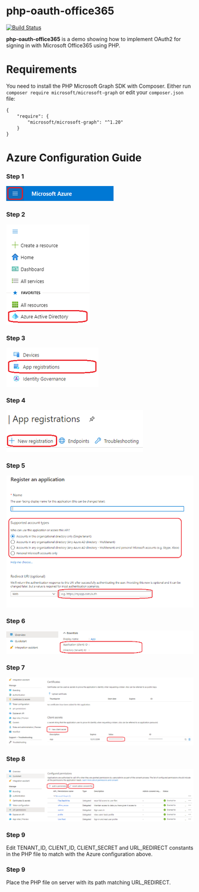 # php-oauth-office365

[![Build Status](https://travis-ci.org/joemccann/dillinger.svg?branch=master)](https://github.com/romware/php-oauth-office365)

**php-oauth-office365** is a demo showing how to implement OAuth2 for signing in with Microsoft Office365 using PHP.

# Requirements

You need to install the PHP Microsoft Graph SDK with Composer. Either run `composer require microsoft/microsoft-graph` or edit your `composer.json` file:
```
{
    "require": {
        "microsoft/microsoft-graph": "^1.20"
    }
}
```

# Azure Configuration Guide

### Step 1
![Step 1](/images/step_1.png)

### Step 2
![Step 2](/images/step_2.png)

### Step 3
![Step 3](/images/step_3.png)

### Step 4
![Step 4](/images/step_4.png)

### Step 5
![Step 5](/images/step_5.png)

### Step 6
![Step 6](/images/step_6.png)

### Step 7
![Step 7](/images/step_7.png)

### Step 8
![Step 8](/images/step_8.png)

### Step 9
Edit TENANT_ID, CLIENT_ID, CLIENT_SECRET and URL_REDIRECT constants in the PHP file to match with the Azure configuration above.

### Step 9
Place the PHP file on server with its path matching URL_REDIRECT.
